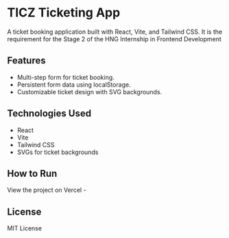 # TICZ Ticketing App

A ticket booking application built with React, Vite, and Tailwind CSS. It is the requirement for the Stage 2 of the HNG Internship in Frontend Development

## Features
- Multi-step form for ticket booking.
- Persistent form data using localStorage.
- Customizable ticket design with SVG backgrounds.

## Technologies Used
- React
- Vite
- Tailwind CSS
- SVGs for ticket backgrounds

## How to Run
View the project on Vercel - 

## License
MIT License

